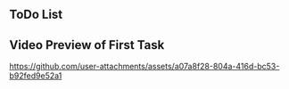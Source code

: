 ## ToDo List

## Video Preview of First Task
https://github.com/user-attachments/assets/a07a8f28-804a-416d-bc53-b92fed9e52a1

